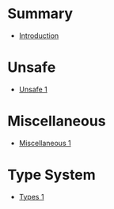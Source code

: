# Summary

- [Introduction](./index.md)

# Unsafe

- [Unsafe 1](./unsafe/1.md)

# Miscellaneous

- [Miscellaneous 1](./misc/1.md)

# Type System

- [Types 1](./types/1.md)
